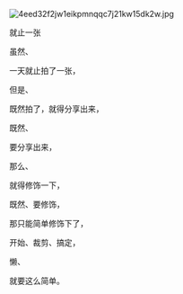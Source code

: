 
![4eed32f2jw1eikpmnqqc7j21kw15dk2w.jpg](https://image.bmqy.net/upload/f741f6862b02080bef1d07e171187cc2.jpg)


就止一张


虽然、


一天就止拍了一张，


但是、


既然拍了，就得分享出来，


既然、


要分享出来，


那么、


就得修饰一下，


既然、要修饰，


那只能简单修饰下了，


开始、裁剪、搞定，


懒、


就要这么简单。

